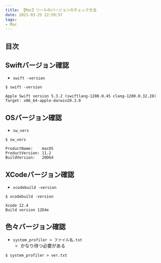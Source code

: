 ```yaml
---
title: 【Mac】ツールのバージョンのチェック方法
date: 2021-03-25 22:59:57
tags:
- Mac
---
```

## 目次
<!-- toc -->
<!-- more -->

## Swiftバージョン確認
- `swift -version`

```shell-session
$ swift -version

Apple Swift version 5.3.2 (swiftlang-1200.0.45 clang-1200.0.32.28)
Target: x86_64-apple-darwin20.3.0
```

## OSバージョン確認
- `sw_vers`

```shell-session
$ sw_vers

ProductName:    macOS
ProductVersion: 11.2
BuildVersion:   20D64
```

## XCodeバージョン確認
- `xcodebuild -version`

```shell-session
$ xcodebuild -version

Xcode 12.4
Build version 12D4e
```

## 色々バージョン確認
- `system_profiler > ファイル名.txt`
	- かなり待つ必要がある

```shell-session
$ system_profiler > ver.txt
```
